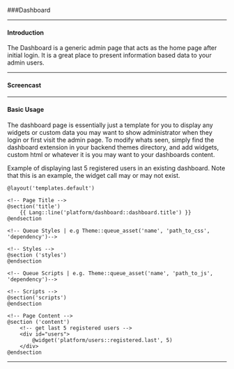 ###Dashboard

----------

#### Introduction

The Dashboard is a generic admin page that acts as the home page after initial login. It is a great place to present information based data to your admin users.

-----------

#### Screencast

-----------

#### Basic Usage

The dashboard page is essentially just a template for you to display any widgets or custom data you may want to show administrator when they login or first visit the admin page. To modify whats seen, simply find the dashboard extension in your backend themes directory, and add widgets, custom html or whatever it is you may want to your dashboards content.


Example of displaying last 5 registered users in an existing dashboard. Note that this is an example, the widget call may or may not exist.

	@layout('templates.default')

	<!-- Page Title -->
	@section('title')
		{{ Lang::line('platform/dashboard::dashboard.title') }}
	@endsection

	<!-- Queue Styles | e.g Theme::queue_asset('name', 'path_to_css', 'dependency')-->

	<!-- Styles -->
	@section ('styles')
	@endsection

	<!-- Queue Scripts | e.g. Theme::queue_asset('name', 'path_to_js', 'dependency')-->

	<!-- Scripts -->
	@section('scripts')
	@endsection

	<!-- Page Content -->
	@section ('content')
		<!-- get last 5 registered users -->
		<div id="users">
			@widget('platform/users::registered.last', 5)
		</div>
	@endsection


-----------